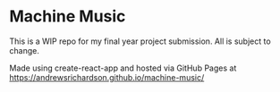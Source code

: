 # Machine Music

This is a WIP repo for my final year project submission. All is subject to change.

Made using create-react-app and hosted via GitHub Pages at https://andrewsrichardson.github.io/machine-music/
